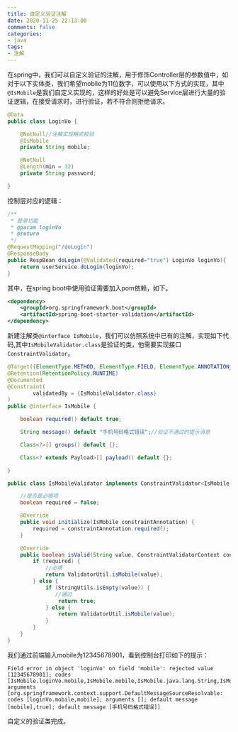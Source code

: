 ```yaml
---
title: 自定义验证注解
date: 2020-11-25 22:13:00
comments: false
categories: 
- java
tags:
- 注解
---
```


在spring中，我们可以自定义验证的注解，用于修饰Controller层的参数值中，如对于以下实体类，我们希望mobile为11位数字，可以使用以下方式的实现，其中`@IsMobile`是我们自定义实现的，这样的好处是可以避免Service层进行大量的验证逻辑，在接受请求时，进行验证，若不符合则拒绝请求。

```java
@Data
public class LoginVo {

    @NotNull//注解实现格式校验
    @IsMobile
    private String mobile;

    @NotNull
    @Length(min = 32)
    private String password;

}
```

控制层对应的逻辑：
```java
/**
 * 登录功能
 * @param loginVo
 * @return
 */
@RequestMapping("/doLogin")
@ResponseBody
public RespBean doLogin(@Validated(required="true") LoginVo loginVo){
    return userService.doLogin(loginVo);
}
```

其中，在spring boot中使用验证需要加入pom依赖，如下。

```xml
<dependency>
    <groupId>org.springframework.boot</groupId>
    <artifactId>spring-boot-starter-validation</artifactId>
</dependency>
```

新建注解类`@interface IsMobile`，我们可以仿照系统中已有的注解，实现如下代码,其中`IsMobileValidator.class`是验证的类，他需要实现接口`ConstraintValidator`。

```java
@Target({ElementType.METHOD, ElementType.FIELD, ElementType.ANNOTATION_TYPE, ElementType.CONSTRUCTOR, ElementType.PARAMETER, ElementType.TYPE_USE})
@Retention(RetentionPolicy.RUNTIME)
@Documented
@Constraint(
        validatedBy = {IsMobileValidator.class}
)
public @interface IsMobile {

    boolean required() default true;

    String message() default "手机号码格式错误";//验证不通过的提示消息

    Class<?>[] groups() default {};

    Class<? extends Payload>[] payload() default {};

}
```

```java
public class IsMobileValidator implements ConstraintValidator<IsMobile, String> {

    //是否是必填项
    boolean required = false;

    @Override
    public void initialize(IsMobile constraintAnnotation) {
        required = constraintAnnotation.required();
    }

    @Override
    public boolean isValid(String value, ConstraintValidatorContext constraintValidatorContext) {
        if (required) {
            //必填
            return ValidatorUtil.isMobile(value);
        } else {
            if (StringUtils.isEmpty(value)) {
               //通过
                return true;
            } else {
                return ValidatorUtil.isMobile(value);
            }
        }
    }
}
```

我们通过前端输入mobile为12345678901，看到控制台打印如下的提示：

```shell
Field error in object 'loginVo' on field 'mobile': rejected value [12345678901]; codes [IsMobile.loginVo.mobile,IsMobile.mobile,IsMobile.java.lang.String,IsMobile]; arguments [org.springframework.context.support.DefaultMessageSourceResolvable: codes [loginVo.mobile,mobile]; arguments []; default message [mobile],true]; default message [手机号码格式错误]]
```

自定义的验证类完成。
